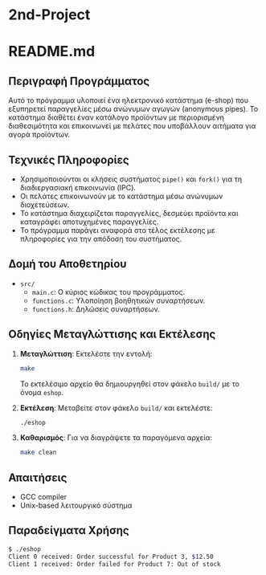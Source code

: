 # 2nd-Project
# README.md

## Περιγραφή Προγράμματος
Αυτό το πρόγραμμα υλοποιεί ένα ηλεκτρονικό κατάστημα (e-shop) που εξυπηρετεί παραγγελίες μέσω ανώνυμων αγωγών (anonymous pipes). Το κατάστημα διαθέτει έναν κατάλογο προϊόντων με περιορισμένη διαθεσιμότητα και επικοινωνεί με πελάτες που υποβάλλουν αιτήματα για αγορά προϊόντων.

## Τεχνικές Πληροφορίες
- Χρησιμοποιούνται οι κλήσεις συστήματος `pipe()` και `fork()` για τη διαδιεργασιακή επικοινωνία (IPC).
- Οι πελάτες επικοινωνούν με το κατάστημα μέσω ανώνυμων διοχετεύσεων.
- Το κατάστημα διαχειρίζεται παραγγελίες, δεσμεύει προϊόντα και καταγράφει αποτυχημένες παραγγελίες.
- Το πρόγραμμα παράγει αναφορά στο τέλος εκτέλεσης με πληροφορίες για την απόδοση του συστήματος.

## Δομή του Αποθετηρίου
- `src/`
  - `main.c`: Ο κύριος κώδικας του προγράμματος.
  - `functions.c`: Υλοποίηση βοηθητικών συναρτήσεων.
  - `functions.h`: Δηλώσεις συναρτήσεων.

## Οδηγίες Μεταγλώττισης και Εκτέλεσης
1. **Μεταγλώττιση**:
   Εκτελέστε την εντολή:
   ```sh
   make
   ```
   Το εκτελέσιμο αρχείο θα δημιουργηθεί στον φάκελο `build/` με το όνομα `eshop`.

2. **Εκτέλεση**:
   Μεταβείτε στον φάκελο `build/` και εκτελέστε:
   ```sh
   ./eshop
   ```

3. **Καθαρισμός**:
   Για να διαγράψετε τα παραγόμενα αρχεία:
   ```sh
   make clean
   ```

## Απαιτήσεις
- GCC compiler
- Unix-based λειτουργικό σύστημα

## Παραδείγματα Χρήσης
```sh
$ ./eshop
Client 0 received: Order successful for Product 3, $12.50
Client 1 received: Order failed for Product 7: Out of stock
